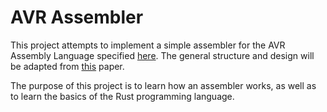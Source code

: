 # AVR Assembler

This project attempts to implement a simple assembler for the AVR Assembly Language specified [here](https://www.microchip.com/webdoc/avrassembler/index.html). The general structure and design will be adapted from [this](http://www.ssmengg.edu.in/weos/weos/upload/EStudyMaterial/Cse/4thSem/new/System%20Software/SS_Assembler%20design.pdf) paper.

The purpose of this project is to learn how an assembler works, as well as to learn the basics of the Rust programming language.
